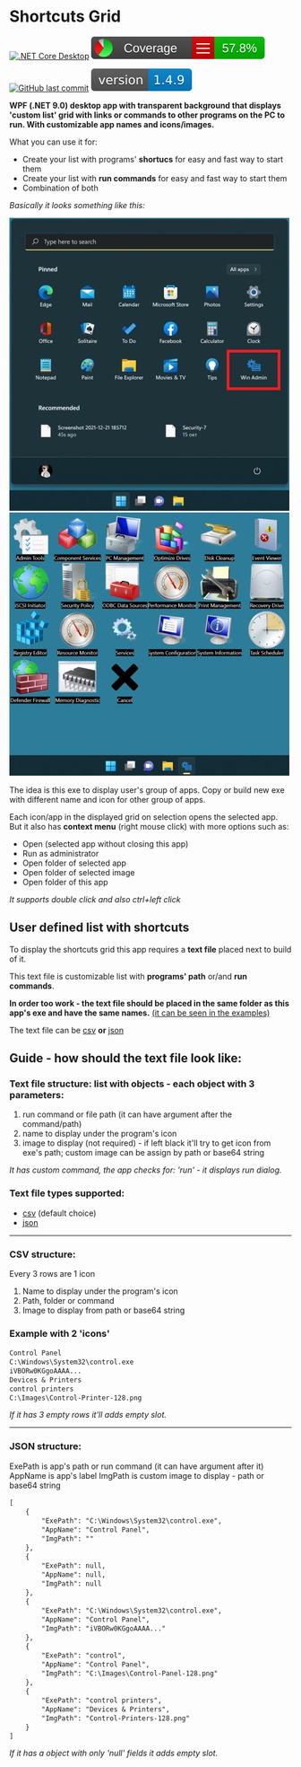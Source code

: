 # Shortcuts Grid

[![.NET Core Desktop](https://github.com/minkostaev/ShortcutsGrid/actions/workflows/dotnet-desktop.yml/badge.svg)](https://github.com/minkostaev/ShortcutsGrid/actions/workflows/dotnet-desktop.yml)
[![.NET Core Desktop](.github/badge_linecoverage.svg)](https://github.com/minkostaev/ShortcutsGrid/actions/workflows/dotnet-desktop.yml)

[![GitHub last commit](https://img.shields.io/github/last-commit/minkostaev/ShortcutsGrid?color=blue)](https://github.com/minkostaev/ShortcutsGrid/commits/)
[![GitHub releases](.github/badge_version.svg)](https://github.com/minkostaev/ShortcutsGrid/releases)

**WPF (.NET 9.0) desktop app with transparent background that displays 'custom list' grid with links or commands to other programs on the PC to run. With customizable app names and icons/images.**

What you can use it for:
* Create your list with programs' **shortucs** for easy and fast way to start them
* Create your list with **run commands** for easy and fast way to start them
* Combination of both

*Basically it looks something like this:*

![img](./Resources/win11start.jpg "image")![img](./Resources/win11myapp.jpg "image")  

The idea is this exe to display user's group of apps. Copy or build new exe with different name and icon for other group of apps.

Each icon/app in the displayed grid on selection opens the selected app. But it also has **context menu** (right mouse click) with more options such as:

* Open (selected app without closing this app)
* Run as administrator
* Open folder of selected app
* Open folder of selected image
* Open folder of this app

*It supports double click and also ctrl+left click*

## User defined list with shortcuts

To display the shortcuts grid this app requires a **text file** placed next to build of it.

This text file is customizable list with **programs' path** or/and **run commands**.

**In order too work - the text file should be placed in the same folder as this app's exe and have the same names.** [(it can be seen in the examples)](examples)

The text file can be [csv](#csv-structure) **or** [json](#json-structure)

## Guide - how should the text file look like:

### Text file structure: list with objects - each object with 3 parameters:

1. run command or file path (it can have argument after the command/path)
2. name to display under the program's icon
3. image to display (not required) - if left black it'll try to get icon from exe's path; custom image can be assign by path or base64 string

*It has custom command, the app checks for: 'run' - it displays run dialog.*

### Text file types supported:

* [csv](#csv-structure) (default choice)
* [json](#json-structure)

---

### CSV structure:

Every 3 rows are 1 icon

1. Name to display under the program's icon
2. Path, folder or command
3. Image to display from path or base64 string

### Example with 2 'icons'

```
Control Panel
C:\Windows\System32\control.exe
iVBORw0KGgoAAAA...
Devices & Printers
control printers
C:\Images\Control-Printer-128.png

```

*If it has 3 empty rows it'll adds empty slot.*

---

### JSON structure:

ExePath is app's path or run command (it can have argument after it)
AppName is app's label
ImgPath is custom image to display - path or base64 string

```
[
	{
		"ExePath": "C:\Windows\System32\control.exe",
		"AppName": "Control Panel",
		"ImgPath": ""
	},
	{
		"ExePath": null,
		"AppName": null,
		"ImgPath": null
	},
	{
		"ExePath": "C:\Windows\System32\control.exe",
		"AppName": "Control Panel",
		"ImgPath": "iVBORw0KGgoAAAA..."
	},
	{
		"ExePath": "control",
		"AppName": "Control Panel",
		"ImgPath": "C:\Images\Control-Panel-128.png"
	},
	{
		"ExePath": "control printers",
		"AppName": "Devices & Printers",
		"ImgPath": "Control-Printers-128.png"
	}
]
```

*If it has a object with only 'null' fields it adds empty slot.*

